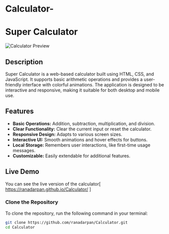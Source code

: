 # Calculator-



# Super Calculator

![Calculator Preview](https://app.gemoo.com/share/image-annotation/684815068441960448?codeId=DGlwyk4L9Wlnb&origin=imageurlgenerator&card=684815065162014720) <!-- Replace with a screenshot of your calculator -->

## Description

Super Calculator is a web-based calculator built using HTML, CSS, and JavaScript. It supports basic arithmetic operations and provides a user-friendly interface with colorful animations. The application is designed to be interactive and responsive, making it suitable for both desktop and mobile use.

## Features

- **Basic Operations:** Addition, subtraction, multiplication, and division.
- **Clear Functionality:** Clear the current input or reset the calculator.
- **Responsive Design:** Adapts to various screen sizes.
- **Interactive UI:** Smooth animations and hover effects for buttons.
- **Local Storage:** Remembers user interactions, like first-time usage messages.
- **Customizable:** Easily extendable for additional features.

## Live Demo

You can see the live version of the calculator[ https://ranadarpan.github.io/Calculator/ ]  
 

### Clone the Repository

To clone the repository, run the following command in your terminal:

```bash
git clone https://github.com/ranadarpan/Calculator.git
cd Calculator
